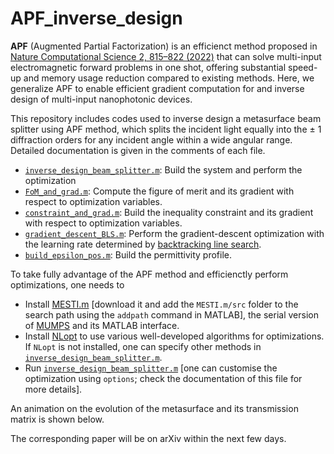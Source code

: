 # APF_inverse_design

**APF** (Augmented Partial Factorization) is an efficienct method proposed in [Nature Computational Science 2, 815–822 (2022)](https://www.nature.com/articles/s43588-022-00370-6) that can solve multi-input electromagnetic forward problems in one shot, offering substantial speed-up and memory usage reduction compared to existing methods. Here, we generalize APF to enable efficient gradient computation for and inverse design of multi-input nanophotonic devices.

This repository includes codes used to inverse design a metasurface beam splitter using APF method, which splits the incident light equally into the $\pm$ 1 diffraction orders for any incident angle within a wide angular range. Detailed documentation is given in the comments of each file.
* [`inverse_design_beam_splitter.m`](inverse_design_codes/inverse_design_beam_splitter.m): Build the system and perform the optimization
* [`FoM_and_grad.m`](inverse_design_codes/FoM_and_grad.m): Compute the figure of merit and its gradient with respect to optimization variables.
* [`constraint_and_grad.m`](inverse_design_codes/constraint_and_grad.m): Build the inequality constraint and its gradient with respect to optimization variables.
* [`gradient_descent_BLS.m`](inverse_design_codes/gradient_descent_BLS.m): Perform the gradient-descent optimization with the learning rate determined by [backtracking line search](https://en.wikipedia.org/wiki/Backtracking_line_search).
* [`build_epsilon_pos.m`](inverse_design_codes/build_epsilon_pos.m): Build the permittivity profile.


To take fully advantage of the APF method and efficienctly perform optimizations, one needs to
* Install [MESTI.m](https://github.com/complexphoton/MESTI.m/tree/main) [download it and add the `MESTI.m/src` folder to the search path using the `addpath` command in MATLAB], the serial version of [MUMPS](http://mumps-solver.org/index.php?page=home) and its MATLAB interface.
* Install [NLopt](http://github.com/stevengj/nlopt) to use various well-developed algorithms for optimizations. If `NLopt` is not installed, one can specify other methods in [`inverse_design_beam_splitter.m`](inverse_design_codes/inverse_design_beam_splitter.m).
* Run [`inverse_design_beam_splitter.m`](inverse_design_codes/inverse_design_beam_splitter.m) [one can customise the optimization using `options`; check the documentation of this file for more details].

An animation on the evolution of the metasurface and its transmission matrix is shown below.



The corresponding paper will be on arXiv within the next few days.
